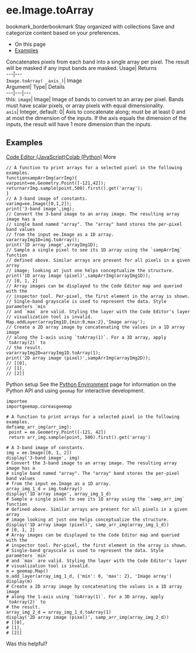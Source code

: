  
#  ee.Image.toArray 
bookmark_borderbookmark Stay organized with collections  Save and categorize content based on your preferences.
  * On this page
  * [Examples](https://developers.google.com/earth-engine/apidocs/ee-image-toarray#examples)


Concatenates pixels from each band into a single array per pixel. The result will be masked if any input bands are masked. 
Usage| Returns  
---|---  
`Image.toArray( _axis_)`| Image  
Argument| Type| Details  
---|---|---  
this: `image`| Image| Image of bands to convert to an array per pixel. Bands must have scalar pixels, or array pixels with equal dimensionality.  
`axis`| Integer, default: 0| Axis to concatenate along; must be at least 0 and at most the dimension of the inputs. If the axis equals the dimension of the inputs, the result will have 1 more dimension than the inputs.  
## Examples
[Code Editor (JavaScript)](https://developers.google.com/earth-engine/apidocs/ee-image-toarray#code-editor-javascript-sample)[Colab (Python)](https://developers.google.com/earth-engine/apidocs/ee-image-toarray#colab-python-sample) More
```
// A function to print arrays for a selected pixel in the following examples.
functionsampArrImg(arrImg){
varpoint=ee.Geometry.Point([-121,42]);
returnarrImg.sample(point,500).first().get('array');
}
// A 3-band image of constants.
varimg=ee.Image([0,1,2]);
print('3-band image',img);
// Convert the 3-band image to an array image. The resulting array image has a
// single band named "array". The "array" band stores the per-pixel band values
// from the input ee.Image as a 1D array.
vararrayImg1D=img.toArray();
print('1D array image',arrayImg1D);
// Sample a single pixel to see its 1D array using the `sampArrImg` function
// defined above. Similar arrays are present for all pixels in a given array
// image; looking at just one helps conceptualize the structure.
print('1D array image (pixel)',sampArrImg(arrayImg1D));
// [0, 1, 2]
// Array images can be displayed to the Code Editor map and queried with the
// inspector tool. Per-pixel, the first element in the array is shown.
// Single-band grayscale is used to represent the data. Style parameters `min`
// and `max` are valid. Styling the layer with the Code Editor's layer
// visualization tool is invalid.
Map.addLayer(arrayImg1D,{min:0,max:2},'Image array');
// Create a 2D array image by concatenating the values in a 1D array image
// along the 1-axis using `toArray(1)`. For a 3D array, apply `toArray(2)` to
// the result.
vararrayImg2D=arrayImg1D.toArray(1);
print('2D array image (pixel)',sampArrImg(arrayImg2D));
// [[0],
// [1],
// [2]]
```
Python setup
See the [ Python Environment](https://developers.google.com/earth-engine/guides/python_install) page for information on the Python API and using `geemap` for interactive development.
```
importee
importgeemap.coreasgeemap
```
```
# A function to print arrays for a selected pixel in the following examples.
defsamp_arr_img(arr_img):
 point = ee.Geometry.Point([-121, 42])
 return arr_img.sample(point, 500).first().get('array')

# A 3-band image of constants.
img = ee.Image([0, 1, 2])
display('3-band image', img)
# Convert the 3-band image to an array image. The resulting array image has a
# single band named "array". The "array" band stores the per-pixel band values
# from the input ee.Image as a 1D array.
array_img_1_d = img.toArray()
display('1D array image', array_img_1_d)
# Sample a single pixel to see its 1D array using the `samp_arr_img` function
# defined above. Similar arrays are present for all pixels in a given array
# image looking at just one helps conceptualize the structure.
display('1D array image (pixel)', samp_arr_img(array_img_1_d))
# [0, 1, 2]
# Array images can be displayed to the Code Editor map and queried with the
# inspector tool. Per-pixel, the first element in the array is shown.
# Single-band grayscale is used to represent the data. Style parameters `min`
# and `max` are valid. Styling the layer with the Code Editor's layer
# visualization tool is invalid.
m = geemap.Map()
m.add_layer(array_img_1_d, {'min': 0, 'max': 2}, 'Image array')
display(m)
# Create a 2D array image by concatenating the values in a 1D array image
# along the 1-axis using `toArray(1)`. For a 3D array, apply `toArray(2)` to
# the result.
array_img_2_d = array_img_1_d.toArray(1)
display('2D array image (pixel)', samp_arr_img(array_img_2_d))
# [[0],
# [1],
# [2]]
```

Was this helpful?
